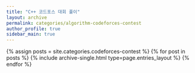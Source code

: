 ```yaml
---
title: "C++ 코드포스 대회 풀이"
layout: archive
permalink: categories/algorithm-codeforces-contest
author_profile: true
sidebar_main: true
---
```



{% assign posts = site.categories.codeforces-contest %}
{% for post in posts %} {% include archive-single.html type=page.entries_layout %} {% endfor %}